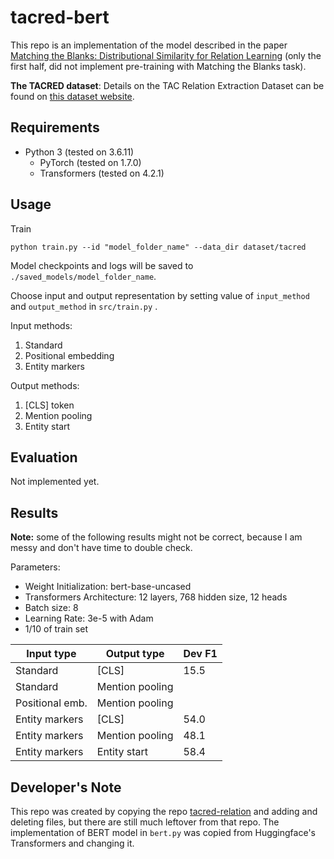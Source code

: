 tacred-bert
=========================

This repo is an implementation of the model described in the paper [Matching the Blanks: Distributional Similarity for Relation Learning](https://arxiv.org/abs/1906.03158) (only the first half, did not implement pre-training with Matching the Blanks task).

**The TACRED dataset**: Details on the TAC Relation Extraction Dataset can be found on [this dataset website](https://nlp.stanford.edu/projects/tacred/).

## Requirements

- Python 3 (tested on 3.6.11)
  - PyTorch (tested on 1.7.0)
  - Transformers (tested on 4.2.1)

## Usage

Train
```
python train.py --id "model_folder_name" --data_dir dataset/tacred
```

Model checkpoints and logs will be saved to `./saved_models/model_folder_name`.

Choose input and output representation by setting value of `input_method` and `output_method` in `src/train.py` . 

Input methods:

1. Standard
2. Positional embedding
3. Entity markers

Output methods:

1. [CLS] token
2. Mention pooling
3. Entity start

## Evaluation

Not implemented yet.

## Results

**Note:** some of the following results might not be correct, because I am messy and don't have time to double check.

Parameters:

- Weight Initialization: bert-base-uncased
- Transformers Architecture: 12 layers, 768 hidden size, 12 heads
- Batch size: 8
- Learning Rate: 3e-5 with Adam
- 1/10 of train set

| Input type      | Output type     | Dev F1 |
| --------------- | --------------- | ------ |
| Standard        | [CLS]           | 15.5   |
| Standard        | Mention pooling |        |
| Positional emb. | Mention pooling |        |
| Entity markers  | [CLS]           | 54.0   |
| Entity markers  | Mention pooling | 48.1   |
| Entity markers  | Entity start    | 58.4   |

## Developer's Note

This repo was created by copying the repo [tacred-relation](https://github.com/yuhaozhang/tacred-relation) and adding and deleting files, but there are still much leftover from that repo. The implementation of BERT model in `bert.py` was copied from Huggingface's Transformers and changing it.
